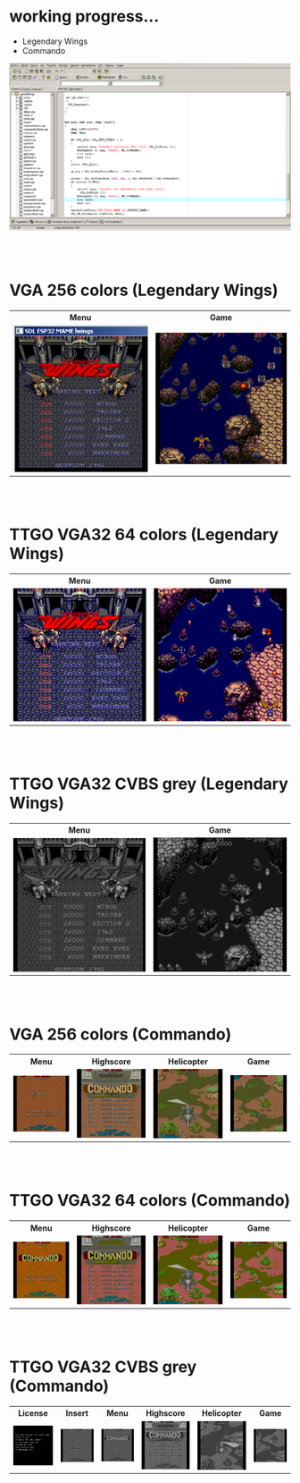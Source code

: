 <H1>working progress...</H1>
<ul>
 <li>Legendary Wings</li>
 <li>Commando</li> 
</ul>
<center><img src='https://raw.githubusercontent.com/rpsubc8/ESP32TinyMame/main/preview/devcpp.gif'></center>

<br><br>
<h1>VGA 256 colors (Legendary Wings)</h1>
 <table>
  <tr>
   <th>Menu</th>
   <th>Game</th>    
  </tr>
  <tr>
   <td><img src='https://raw.githubusercontent.com/rpsubc8/ESP32TinyMame/main/preview/lwingsmenu256.gif'></td>
   <td><img src='https://raw.githubusercontent.com/rpsubc8/ESP32TinyMame/main/preview/lwingsgame256.gif'></td>    
  </tr>
</table>

<br><br>
<h1>TTGO VGA32 64 colors (Legendary Wings)</h1>
 <table>
  <tr>
   <th>Menu</th>
   <th>Game</th>    
  </tr>
  <tr>
   <td><img src='https://raw.githubusercontent.com/rpsubc8/ESP32TinyMame/main/preview/lwingsmenuttgovga32.gif'></td>
   <td><img src='https://raw.githubusercontent.com/rpsubc8/ESP32TinyMame/main/preview/lwingsgamettgovga32.gif'></td>    
  </tr>
</table>


<br><br>
<h1>TTGO VGA32 CVBS grey (Legendary Wings)</h1>
 <table>
  <tr>
   <th>Menu</th>
   <th>Game</th>
  </tr>
  <tr>
   <td><img src='https://raw.githubusercontent.com/rpsubc8/ESP32TinyMame/main/preview/lwingsmenugrey.gif'></td>
   <td><img src='https://raw.githubusercontent.com/rpsubc8/ESP32TinyMame/main/preview/lwingsgamegrey.gif'></td>    
  </tr>
</table>


<br><br>
<h1>VGA 256 colors (Commando)</h1>
 <table>
  <tr>
   <th>Menu</th>
   <th>Highscore</th>
   <th>Helicopter</th>
   <th>Game</th>  
  </tr>
  <tr>
   <td><img src='https://raw.githubusercontent.com/rpsubc8/ESP32TinyMame/main/preview/commandomenu256.gif'></td>
   <td><img src='https://raw.githubusercontent.com/rpsubc8/ESP32TinyMame/main/preview/commandohighscore256.gif'></td>    
   <td><img src='https://raw.githubusercontent.com/rpsubc8/ESP32TinyMame/main/preview/commandohelicopter256.gif'></td>
   <td><img src='https://raw.githubusercontent.com/rpsubc8/ESP32TinyMame/main/preview/commandogame256.gif'></td>    
  </tr>
</table>

<br><br>
<h1>TTGO VGA32 64 colors (Commando)</h1>
 <table>
  <tr>
   <th>Menu</th>
   <th>Highscore</th>
   <th>Helicopter</th>
   <th>Game</th>  
  </tr>
  <tr>
   <td><img src='https://raw.githubusercontent.com/rpsubc8/ESP32TinyMame/main/preview/commandomenuttgovga32.gif'></td>
   <td><img src='https://raw.githubusercontent.com/rpsubc8/ESP32TinyMame/main/preview/commandohighscorettgovga32.gif'></td>    
   <td><img src='https://raw.githubusercontent.com/rpsubc8/ESP32TinyMame/main/preview/commandohelicopterttgovga32.gif'></td>
   <td><img src='https://raw.githubusercontent.com/rpsubc8/ESP32TinyMame/main/preview/commandogamettgovga32.gif'></td>    
  </tr>
</table>


<br><br>
<h1>TTGO VGA32 CVBS grey (Commando)</h1>
 <table>
  <tr>
   <th>License</th>
   <th>Insert</th>
   <th>Menu</th>
   <th>Highscore</th>
   <th>Helicopter</th>
   <th>Game</th>  
  </tr>
  <tr>
   <td><img src='https://raw.githubusercontent.com/rpsubc8/ESP32TinyMame/main/preview/commandolicensegrey.gif'></td>
   <td><img src='https://raw.githubusercontent.com/rpsubc8/ESP32TinyMame/main/preview/commandoinsertgrey.gif'></td>
   <td><img src='https://raw.githubusercontent.com/rpsubc8/ESP32TinyMame/main/preview/commandomenugrey.gif'></td>
   <td><img src='https://raw.githubusercontent.com/rpsubc8/ESP32TinyMame/main/preview/commandohighscoregrey.gif'></td>    
   <td><img src='https://raw.githubusercontent.com/rpsubc8/ESP32TinyMame/main/preview/commandohelicoptergrey.gif'></td>
   <td><img src='https://raw.githubusercontent.com/rpsubc8/ESP32TinyMame/main/preview/commandogamegrey.gif'></td>    
  </tr>
</table>
